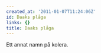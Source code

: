 ```yaml
---
created_at: '2011-01-07T11:24:06Z'
id: Daaks plåga
links: {}
title: Daaks plåga
---
```


Ett annat namn på kolera.
